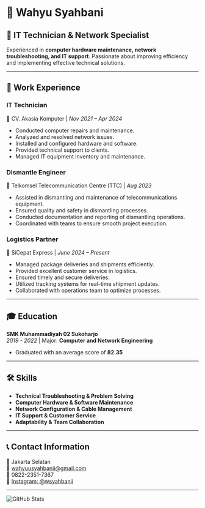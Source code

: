 # 👋 Wahyu Syahbani

## 💼 IT Technician & Network Specialist  
Experienced in **computer hardware maintenance, network troubleshooting, and IT support**. Passionate about improving efficiency and implementing effective technical solutions.

---

## 📌 Work Experience

### **IT Technician**  
📍 CV. Akasia Komputer | *Nov 2021 – Apr 2024*  
- Conducted computer repairs and maintenance.  
- Analyzed and resolved network issues.  
- Installed and configured hardware and software.  
- Provided technical support to clients.  
- Managed IT equipment inventory and maintenance.

### **Dismantle Engineer**  
📍 Telkomsel Telecommunication Centre (TTC) | *Aug 2023*  
- Assisted in dismantling and maintenance of telecommunications equipment.  
- Ensured quality and safety in dismantling processes.  
- Conducted documentation and reporting of dismantling operations.  
- Coordinated with teams to ensure smooth project execution.

### **Logistics Partner**  
📍 SiCepat Express | *June 2024 – Present*  
- Managed package deliveries and shipments efficiently.  
- Provided excellent customer service in logistics.  
- Ensured timely and secure deliveries.  
- Utilized tracking systems for real-time shipment updates.  
- Collaborated with operations team to optimize processes.

---

## 🎓 Education

**SMK Muhammadiyah 02 Sukoharjo**  
*2019 - 2022* | Major: **Computer and Network Engineering**  
- Graduated with an average score of **82.35**

---

## 🛠 Skills

- **Technical Troubleshooting & Problem Solving**  
- **Computer Hardware & Software Maintenance**  
- **Network Configuration & Cable Management**  
- **IT Support & Customer Service**  
- **Adaptability & Team Collaboration**  

---

## 📞 Contact Information

📍 Jakarta Selatan  
📧 [wahyuusyahbanii@gmail.com](mailto:wahyuusyahbanii@gmail.com)  
📱 0822-2351-7367  
🔗 [Instagram: @wsyahbanii](https://instagram.com/wsyahbanii)  

---

![GitHub Stats](https://github-readme-stats.vercel.app/api?username=wahyusyahbani&show_icons=true&theme=dark)
